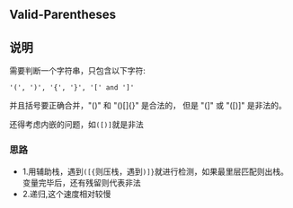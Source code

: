 ## Valid-Parentheses

## 说明
需要判断一个字符串，只包含以下字符:

`'(', ')', '{', '}', '[' and ']'`

并且括号要正确合并，"()" 和 "()[]{}" 是合法的， 但是 "(]" 或 "([)]" 是非法的。

还得考虑内嵌的问题，如`([)]`就是非法

### 思路

* 1.用辅助栈，遇到`([{`则压栈，遇到`)]}`就进行检测，如果最里层匹配则出栈。变量完毕后，还有残留则代表非法
* 2.递归,这个速度相对较慢



